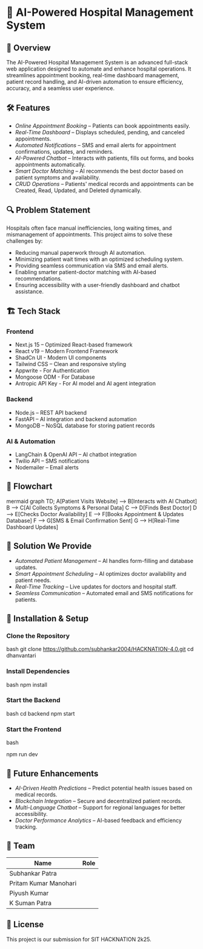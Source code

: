 # 🏥 AI-Powered Hospital Management System

## 🚀 Overview
The AI-Powered Hospital Management System is an advanced full-stack web application designed to automate and enhance hospital operations. It streamlines appointment booking, real-time dashboard management, patient record handling, and AI-driven automation to ensure efficiency, accuracy, and a seamless user experience.

## 🛠 Features
- *Online Appointment Booking* – Patients can book appointments easily.
- *Real-Time Dashboard* – Displays scheduled, pending, and canceled appointments.
- *Automated Notifications* – SMS and email alerts for appointment confirmations, updates, and reminders.
- *AI-Powered Chatbot* – Interacts with patients, fills out forms, and books appointments automatically.
- *Smart Doctor Matching* – AI recommends the best doctor based on patient symptoms and availability.
- *CRUD Operations* – Patients' medical records and appointments can be Created, Read, Updated, and Deleted dynamically.

## 🔍 Problem Statement
Hospitals often face manual inefficiencies, long waiting times, and mismanagement of appointments. This project aims to solve these challenges by:
- Reducing manual paperwork through AI automation.
- Minimizing patient wait times with an optimized scheduling system.
- Providing seamless communication via SMS and email alerts.
- Enabling smarter patient-doctor matching with AI-based recommendations.
- Ensuring accessibility with a user-friendly dashboard and chatbot assistance.

## 🏗 Tech Stack

### Frontend
- Next.js 15 – Optimized React-based framework
- React v19 – Modern Frontend Framework
- ShadCn UI - Modern UI components
- Tailwind CSS – Clean and responsive styling
- Appwrite - For Authentication
- Mongoose ODM - For Database 
- Antropic API Key - For AI model and AI agent integration

### Backend
- Node.js  – REST API backend
- FastAPI – AI integration and backend automation
- MongoDB – NoSQL database for storing patient records

### AI & Automation
- LangChain & OpenAI API – AI chatbot integration
- Twilio API – SMS notifications
- Nodemailer – Email alerts

## 🔄 Flowchart
mermaid
graph TD;
    A[Patient Visits Website] --> B[Interacts with AI Chatbot]
    B --> C[AI Collects Symptoms & Personal Data]
    C --> D[Finds Best Doctor]
    D --> E[Checks Doctor Availability]
    E --> F[Books Appointment & Updates Database]
    F --> G[SMS & Email Confirmation Sent]
    G --> H[Real-Time Dashboard Updates]


## 🎯 Solution We Provide
- *Automated Patient Management* – AI handles form-filling and database updates.
- *Smart Appointment Scheduling* – AI optimizes doctor availability and patient needs.
- *Real-Time Tracking* – Live updates for doctors and hospital staff.
- *Seamless Communication* – Automated email and SMS notifications for patients.

## 📜 Installation & Setup

### Clone the Repository
bash
git clone https://github.com/subhankar2004/HACKNATION-4.0.git
cd dhanvantari


### Install Dependencies
bash
npm install


### Start the Backend
bash
cd backend
npm start


### Start the Frontend
bash

npm run dev


## 🚀 Future Enhancements
- *AI-Driven Health Predictions* – Predict potential health issues based on medical records.
- *Blockchain Integration* – Secure and decentralized patient records.
- *Multi-Language Chatbot* – Support for regional languages for better accessibility.
- *Doctor Performance Analytics* – AI-based feedback and efficiency tracking.

## 👥 Team
| Name | Role |
|------|------|
| Subhankar Patra | 
| Pritam Kumar Manohari | 
| Piyush Kumar | 
| K Suman Patra | 

## 📜 License
This project is our submission for SIT HACKNATION 2k25.